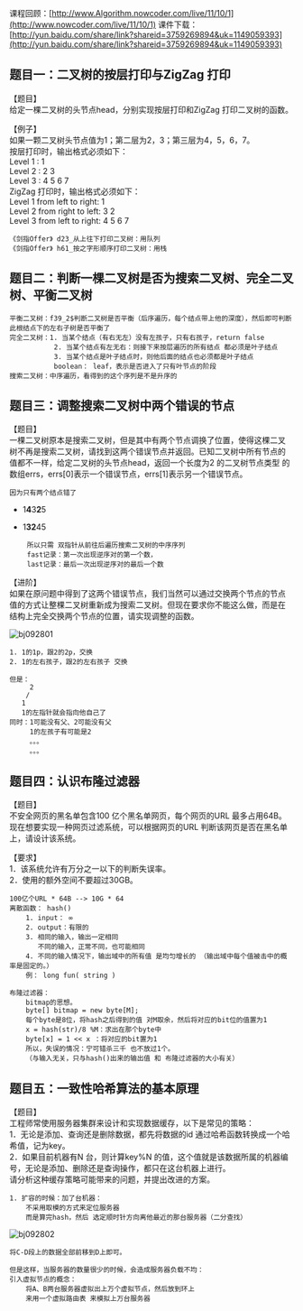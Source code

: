 课程回顾：[http://www.Algorithm.nowcoder.com/live/11/10/1](http://www.nowcoder.com/live/11/10/1)
课件下载：[http://yun.baidu.com/share/link?shareid=3759269894&uk=1149059393](http://yun.baidu.com/share/link?shareid=3759269894&uk=1149059393)



## 题目一：二叉树的按层打印与ZigZag 打印
【题目】  
给定一棵二叉树的头节点head，分别实现按层打印和ZigZag 打印二叉树的函数。

【例子】  
如果一颗二叉树头节点值为1；第二层为2，3；第三层为4，5，6，7。  
按层打印时，输出格式必须如下：  
Level 1 : 1  
Level 2 : 2 3  
Level 3 : 4 5 6 7  
ZigZag 打印时，输出格式必须如下：  
Level 1 from left to right: 1  
Level 2 from right to left: 3 2  
Level 3 from left to right: 4 5 6 7  

    《剑指Offer》 d23_从上往下打印二叉树：用队列
    《剑指Offer》 h61_按之字形顺序打印二叉树：用栈


## 题目二：判断一棵二叉树是否为搜索二叉树、完全二叉树、平衡二叉树

    平衡二叉树：f39_2$判断二叉树是否平衡（后序遍历，每个结点带上他的深度），然后即可判断此根结点下的左右子树是否平衡了
    完全二叉树：1. 当某个结点（有右无左）没有左孩子，只有右孩子，return false
               2. 当某个结点有左无右：则接下来按层遍历的所有结点 都必须是叶子结点
               3. 当某个结点是叶子结点时，则他后面的结点也必须都是叶子结点
               boolean： leaf，表示是否进入了只有叶节点的阶段
    搜索二叉树：中序遍历，看得到的这个序列是不是升序的
              

## 题目三：调整搜索二叉树中两个错误的节点
【题目】  
一棵二叉树原本是搜索二叉树，但是其中有两个节点调换了位置，使得这棵二叉
树不再是搜索二叉树，请找到这两个错误节点并返回。已知二叉树中所有节点的
值都不一样，给定二叉树的头节点head，返回一个长度为2 的二叉树节点类型
的数组errs，errs[0]表示一个错误节点，errs[1]表示另一个错误节点。
    
    
    因为只有两个结点错了
    
 - 1**4**3**2**5
 - 1**32**45
 
        所以只需 双指针从前往后遍历搜索二叉树的中序序列
        fast记录：第一次出现逆序对的第一个数，
        last记录：最后一次出现逆序对的最后一个数


【进阶】  
如果在原问题中得到了这两个错误节点，我们当然可以通过交换两个节点的节点
值的方式让整棵二叉树重新成为搜索二叉树。但现在要求你不能这么做，而是在
结构上完全交换两个节点的位置，请实现调整的函数。

![bj092801](https://raw.githubusercontent.com/nibnait/algorithms/master/src/nowcoder/common/imgs/nowcoderbj16092801.png)

    1. 1的1p，跟2的2p，交换
    2. 1的左右孩子，跟2的左右孩子 交换
    
    但是：
         2
        /
       1
       1的左指针就会指向他自己了
    同时：1可能没有父、2可能没有父
         1的左孩子有可能是2
         。。。
         。。。



## 题目四：认识布隆过滤器
【题目】  
不安全网页的黑名单包含100 亿个黑名单网页，每个网页的URL 最多占用64B。
现在想要实现一种网页过滤系统，可以根据网页的URL 判断该网页是否在黑名单
上，请设计该系统。

【要求】  
1．该系统允许有万分之一以下的判断失误率。  
2．使用的额外空间不要超过30GB。
  
    100亿个URL * 64B --> 10G * 64
    离散函数： hash()
        1. input： ∞
        2. output：有限的
        3. 相同的输入，输出一定相同
           不同的输入，正常不同，也可能相同
        4. 不同的输入情况下，输出域中的所有值 是均匀增长的 （输出域中每个值被击中的概率是固定的。）
        例： long fun( string )
        
    布隆过滤器：
        bitmap的思想。
        byte[] bitmap = new byte[M];    
        每个byte是8位，将hash之后得到的值 对M取余，然后将对应的bit位的值置为1
        x = hash(str)/8 %M：求出在那个byte中
        byte[x] = 1 << x ：将对应的bit置为1
        所以，失误的情况：宁可错杀三千 也不放过1个。
        （与输入无关，只与hash()出来的输出值 和 布隆过滤器的大小有关）
           
  
  
## 题目五：一致性哈希算法的基本原理
【题目】  
工程师常使用服务器集群来设计和实现数据缓存，以下是常见的策略：  
1．无论是添加、查询还是删除数据，都先将数据的id 通过哈希函数转换成一个哈希值，记为key。  
2．如果目前机器有N 台，则计算key%N 的值，这个值就是该数据所属的机器编号，无论是添加、删除还是查询操作，都只在这台机器上进行。  
请分析这种缓存策略可能带来的问题，并提出改进的方案。

    1. 扩容的时候：加了台机器：
        不采用取模的方式来定位服务器
        而是算完hash，然后 选定顺时针方向离他最近的那台服务器（二分查找）
![bj092802](https://raw.githubusercontent.com/nibnait/algorithms/master/src/nowcoder/common/imgs/nowcoderbj16092802.png)
    
    将C-D段上的数据全部前移到D上即可。
    
    但是这样，当服务器的数量很少的时候，会造成服务器负载不均：
    引入虚拟节点的概念： 
        将A、B两台服务器虚拟出上万个虚拟节点，然后放到环上
        来用一个虚拟路由表 来模拟上万台服务器
    

